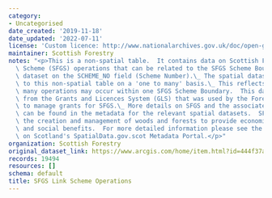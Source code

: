 ```yaml
---
category:
- Uncategorised
date_created: '2019-11-18'
date_updated: '2022-07-11'
license: 'Custom licence: http://www.nationalarchives.gov.uk/doc/open-government-licence/version/3/'
maintainer: Scottish Forestry
notes: "<p>This is a non-spatial table.  It contains data on Scottish Forestry Grant\
  \ Scheme (SFGS) operations that can be related to the SFGS Scheme Boundary spatial\
  \ dataset on the SCHEME_NO field (Scheme Number).\_ The spatial dataset is related\
  \ to this non-spatial table on a 'one to many' basis.\_ This reflects the fact that\
  \ many operations may occur within one SFGS Scheme Boundary.  This dataset was extracted\
  \ from the Grants and Licences System (GLS) that was used by the Forestry Commission\
  \ to manage grants for SFGS.\_ More details on SFGS and the associated spatial data\
  \ can be found in the metadata for the relevant spatial datasets.  SFGS encouraged\
  \ the creation and management of woods and forests to provide economic, environmental\
  \ and social benefits.  For more detailed information please see the metadata record\
  \ on Scotland's SpatialData.gov.scot Metadata Portal.</p>"
organization: Scottish Forestry
original_dataset_link: https://www.arcgis.com/home/item.html?id=444f37ad3ddb4ba98982c16a45c8f484
records: 19494
resources: []
schema: default
title: SFGS Link Scheme Operations
---
```

